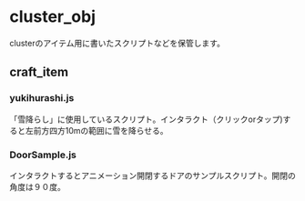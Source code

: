 # cluster_obj
clusterのアイテム用に書いたスクリプトなどを保管します。

## craft_item

### yukihurashi.js
「雪降らし」に使用しているスクリプト。インタラクト（クリックorタップ)すると左前方四方10mの範囲に雪を降らせる。

### DoorSample.js
インタラクトするとアニメーション開閉するドアのサンプルスクリプト。開閉の角度は９０度。
